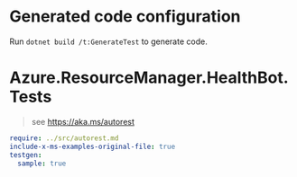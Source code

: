 # Generated code configuration

Run `dotnet build /t:GenerateTest` to generate code.

# Azure.ResourceManager.HealthBot.Tests

> see https://aka.ms/autorest
``` yaml
require: ../src/autorest.md
include-x-ms-examples-original-file: true
testgen:
  sample: true
```